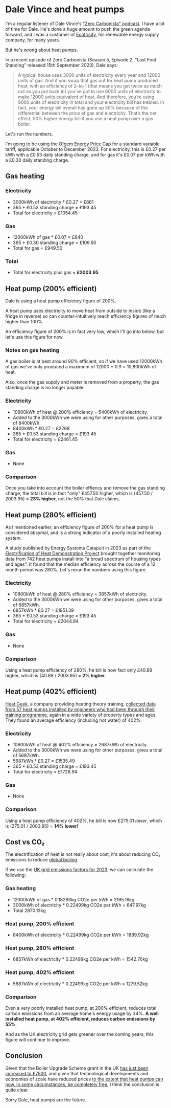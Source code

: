 # Dale Vince and heat pumps

I'm a regular listener of Dale Vince's ["Zero Carbonista" podcast](https://zerocarbonista.com/). I have a lot of time for Dale. He's done a huge amount to push the green agenda forward, and I was a customer of [Ecotricity](https://www.ecotricity.co.uk/), his renewable energy supply company, for many years.

But he's wrong about heat pumps.

In a recent episode of Zero Carbonista (Season 5, Episode 2, "Last Fool Standing" released 15th September 2023), Dale says:

> A typical house uses 3000 units of electricity every year and 12000 units of gas. And if you swap that gas out for heat pump produced heat, with an efficiency of 2-to-1 (that means you get twice as much out as you put back in) you’ve got to use 6000 units of electricity to make 12000 units equivalent of heat. And therefore, you’re using 9000 units of electricity in total and your electricity bill has trebled. In fact, your energy bill overall has gone up 50% because of the differential between the price of gas and electricity. That’s the net effect, 50% higher energy bill if you use a heat pump over a gas boiler.

Let's run the numbers.

I'm going to be using the [Ofgem Energy Price Cap](https://www.ofgem.gov.uk/information-consumers/energy-advice-households/energy-price-cap) for a standard variable tariff, applicable October to December 2023. For electricity, this is £0.27 per kWh with a £0.53 daily standing charge, and for gas it's £0.07 per kWh with a £0.30 daily standing charge.

## Gas heating

### Electricity
* 3000kWh of electricity * £0.27 = £861
* 365 * £0.53 standing charge = £193.45
* Total for electricity = £1054.45

### Gas
* 12000kWh of gas * £0.07 = £840
* 365 * £0.30 standing charge = £109.50
* Total for gas = £949.50

### Total
* Total for electricity plus gas = **£2003.95**

## Heat pump (200% efficient)

Dale is using a heat pump efficiency figure of 200%.

A heat pump uses electricity to move heat from outside to inside (like a fridge in reverse) so can counter-intuitively reach efficiency figures of much higher than 100%. 

An efficiency figure of 200% is in fact very low, which I'll go into below, but let's use this figure for now.

### Notes on gas heating

A gas boiler is at best around 90% efficient, so if we have used 12000kWh of gas we've only produced a maximum of 12000 * 0.9 = 10,800kWh of heat.

Also, once the gas supply and meter is removed from a property, the gas standing charge is no longer payable.

### Electricity
* 10800kWh of heat @ 200% efficiency = 5400kWh of electricity.
* Added to the 3000kWh we were using for other purposes, gives a total of 8400kWh.
* 8400kWh * £0.27 = £2268
* 365 * £0.53 standing charge = £193.45
* Total for electricity = £2461.45

### Gas
* None

### Comparison

Once you take into account the boiler effiency and remove the gas standing charge, the total bill is in fact "only" £457.50 higher, which is (457.50 / 2003.95) = **23% higher**, not the 50% that Dale claims.

## Heat pump (280% efficient)

As I mentioned earlier, an efficiency figure of 200% for a heat pump is considered absymal, and is a strong indicator of a poorly installed heating system.

A study published by Energy Systems Catapult in 2023 as part of the [Electrification of Heat Demonstration Project](https://es.catapult.org.uk/news/heat-pumps-shown-to-be-three-times-more-efficient-than-gas-boilers/) brought together monitoring data from 742 heat pumps install into "a broad spectrum of housing types and ages". It found that the median efficiency across the course of a 12 month period was 280%. Let's rerun the numbers using this figure.

### Electricity
* 10800kWh of heat @ 280% efficiency = 3857kWh of electricity.
* Added to the 3000kWh we were using for other purposes, gives a total of 6857kWh.
* 6857kWh * £0.27 = £1851.39
* 365 * £0.53 standing charge = £193.45
* Total for electricity = £2044.84

### Gas
* None

### Comparison

Using a heat pump efficiency of 280%, he bill is now fact only £40.89 higher, which is (40.89 / 2003.95) = **2% higher**.

## Heat pump (402% efficient)

[Heat Geek](https://www.heatgeek.com/the-secret-to-high-heat-pump-efficiencies/), a company providing heating theory training, [collected data from 57 heat pumps installed by engineers who had been through their training programme](https://www.heatgeek.com/the-secret-to-high-heat-pump-efficiencies/), again in a wide variety of property types and ages. They found an average efficiency (including hot water) of 402%.

### Electricity
* 10800kWh of heat @ 402% efficiency = 2687kWh of electricity.
* Added to the 3000kWh we were using for other purposes, gives a total of 5687kWh.
* 5687kWh * £0.27 = £1535.49
* 365 * £0.53 standing charge = £193.45
* Total for electricity = £1728.94

### Gas
* None

### Comparison

Using a heat pump efficiency of 402%, he bill is now £275.01 _lower_, which is (275.01 / 2003.95) = **14% lower!**

## Cost vs CO₂

The electrification of heat is not really about cost, it's about reducing CO₂ emissions to reduce [global boiling](https://news.un.org/en/story/2023/07/1139162).

If we use the [UK grid emissions factors for 2023](https://www.itpenergised.com/new-uk-grid-emissions-factors-2023/), we can calculate the following:

### Gas heating

* 12000kWh of gas * 0.18293kg CO2e per kWh = 2195.16kg
* 3000kWh of electricity * 0.22499kg CO2e per kWh = 647.97kg
* Total 2870.13kg

### Heat pump, 200% efficient

* 8400kWh of electricity * 0.22499kg CO2e per kWh = 1889.92kg

### Heat pump, 280% efficient

* 6857kWh of electricity * 0.22499kg CO2e per kWh = 1542.76kg

### Heat pump, 402% efficient

* 5687kWh of electricity * 0.22499kg CO2e per kWh = 1279.52kg

### Comparison

Even a very poorly installed heat pump, at 200% efficient, reduces total carbon emissions from an average home's energy usage by 34%. **A well installed heat pump, at 402% efficient, reduces carbon emissions by 55%**.

And as the UK electricity grid gets greener over the coming years, this figure will continue to improve.

## Conclusion

Given that the Boiler Upgrade Scheme grant in the UK [has just been increased to £7500](https://www.gov.uk/government/publications/boiler-upgrade-scheme-changes-to-grant-levels), and given that technological developments and economies of scale have reduced prices [to the extent that heat pumps can now, in some circumstances, be completely free](https://octopus.energy/blog/Cosy-Octopus-heat-pump/), I think the conclusion is quite clear.

Sorry Dale, heat pumps are the future.
